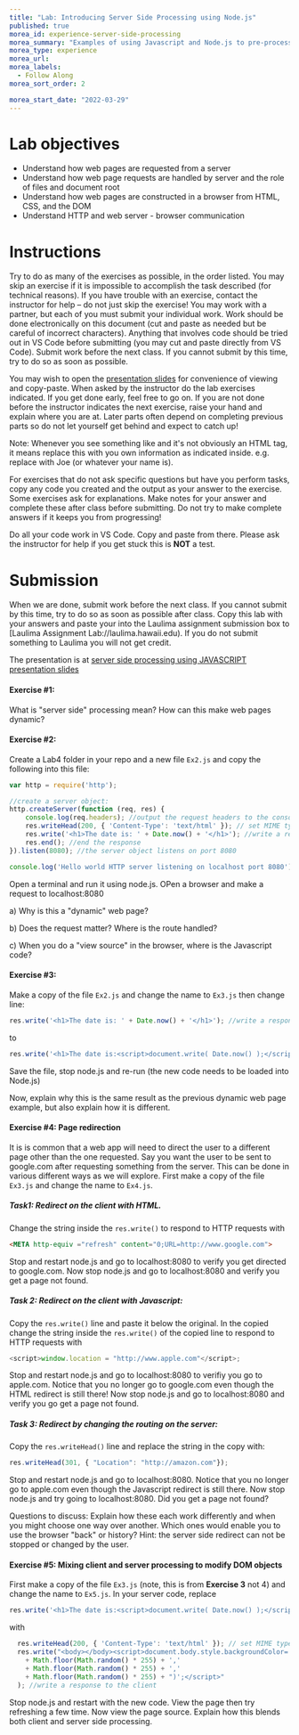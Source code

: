 ```yaml
---
title: "Lab: Introducing Server Side Processing using Node.js"
published: true
morea_id: experience-server-side-processing
morea_summary: "Examples of using Javascript and Node.js to pre-process a webpage."
morea_type: experience
morea_url: 
morea_labels:
  - Follow Along
morea_sort_order: 2

morea_start_date: "2022-03-29"
---
```

# Lab objectives
- Understand how web pages are requested from a server
- Understand how web page requests are handled by server and the role of files and document root
- Understand how web pages are constructed in a browser from HTML, CSS, and the DOM
- Understand HTTP and web server - browser communication 

# Instructions
Try to do as many of the exercises as possible, in the order listed. You may skip an exercise if it is impossible to accomplish the task described (for technical reasons). If you have trouble with an exercise, contact the instructor for help – do not just skip the exercise! You may work with a partner, but each of you must submit your individual work. Work should be done electronically on this document (cut and paste as needed but be careful of incorrect characters). Anything that involves code should be tried out in VS Code before submitting (you may cut and paste directly from VS Code). Submit work before the next class. If you cannot submit by this time, try to do so as soon as possible.

You may wish to open the [presentation slides](ITM352_Server_Side_Processing.ppt) for convenience of viewing and copy-paste. When asked by the instructor do the lab exercises indicated. If you get done early, feel free to go on. If you are not done before the instructor indicates the next exercise, raise your hand and explain where you are at. Later parts often depend on completing previous parts so do not let yourself get behind and expect to catch up!

Note: Whenever you see something like <Your Name> and it's not obviously an HTML tag, it means replace this with you own information as indicated inside. e.g. replace <Your Name> with Joe (or whatever your name is).

For exercises that do not ask specific questions but have you perform tasks, copy any code you created and the output as your answer to the exercise. Some exercises ask for explanations. Make notes for your answer and complete these after class before submitting. Do not try to make complete answers if it keeps you from progressing!

Do all your code work in VS Code. Copy and paste from there. Please ask the instructor for help if you get stuck this is **NOT** a test.

# Submission
When we are done, submit work before the next class. If you cannot submit by this time, try to do so as soon as possible after class. Copy this lab with your answers and paste your into the Laulima assignment submission box to [Laulima Assignment Lab://laulima.hawaii.edu). If you do not submit something to Laulima you will not get credit.

The presentation is at
[server side processing using JAVASCRIPT presentation slides](ITM352_Server_Side_Processing.ppt)

#### Exercise #1: 
What is "server side" processing mean? How can this make web pages dynamic?







#### Exercise #2:

Create a Lab4 folder in your repo and a new file `Ex2.js` and copy the following into this file:

```javascript
var http = require('http');

//create a server object:
http.createServer(function (req, res) {
    console.log(req.headers); //output the request headers to the console
    res.writeHead(200, { 'Content-Type': 'text/html' }); // set MIME type to HTML 
    res.write('<h1>The date is: ' + Date.now() + '</h1>'); //write a response to the client
    res.end(); //end the response
}).listen(8080); //the server object listens on port 8080

console.log('Hello world HTTP server listening on localhost port 8080');
```
Open a terminal and run it using node.js. OPen a browser and make a request to localhost:8080 

a) Why is this a "dynamic" web page?


b) Does the request matter? Where is the route handled?


c) When you do a "view source" in the browser, where is the Javascript code?



#### Exercise #3:
Make a copy of the file `Ex2.js` and change the name to `Ex3.js` then change line:

```javascript
res.write('<h1>The date is: ' + Date.now() + '</h1>'); //write a response to the client
```
to

```javascript
res.write('<h1>The date is:<script>document.write( Date.now() );</script></h1>'); //write a response to the client
```
Save the file, stop node.js and re-run (the new code needs to be loaded into Node.js)

Now, explain why this is the same result as the previous dynamic web page example, but also explain how it is different.


#### Exercise #4: Page redirection

It is is common that a web app will need to direct the user to a different page other than the one requested. Say you want the user to be sent to google.com after requesting something from the server. This can be done in various different ways as we will explore. First make a copy of the file `Ex3.js` and change the name to `Ex4.js`.

##### Task1: Redirect on the client with HTML. 

Change the string inside the `res.write()` to respond to HTTP requests with 

```HTML
<META http-equiv ="refresh" content="0;URL=http://www.google.com">
```

 Stop and restart node.js and go to localhost:8080 to verify you get directed to google.com. Now stop node.js and go to localhost:8080 and verify you get a page not found.

##### Task 2: Redirect on the client with Javascript:
Copy the `res.write()` line and paste it below the original. In the copied change the string inside the `res.write()` of the copied line to respond to HTTP requests with

```Javascript
<script>window.location = "http://www.apple.com"</script>;
```
Stop and restart node.js and go to localhost:8080 to verifiy you go to apple.com. Notice that you no longer go to google.com even though the HTML redirect is still there! Now stop node.js and go to localhost:8080 and verify you go get a page not found.  

##### Task 3: Redirect by changing the routing on the server:

Copy the `res.writeHead()` line and replace the string in the copy with: 
 
 ```Javascript
 res.writeHead(301, { "Location": "http://amazon.com"}); 
```
 Stop and restart node.js and go to localhost:8080. Notice that you no longer go to apple.com even though the Javascript redirect is still there. Now stop node.js and try going to localhost:8080. Did you get a page not found? 
 
Questions to discuss:
Explain how these each work differently and when you might choose one way over another. Which ones would enable you to use the browser "back" or history? Hint: the server side redirect can not be stopped or changed by the user.

#### Exercise #5: Mixing client and server processing to modify DOM objects
First make a copy of the file `Ex3.js` (note, this is from **Exercise 3** not 4) and change the name to `Ex5.js`.
In your server code, replace
```javascript
res.write('<h1>The date is:<script>document.write( Date.now() );</script></h1>'); //write a response to the client
```
with

```javascript
  res.writeHead(200, { 'Content-Type': 'text/html' }); // set MIME type to HTML 
  res.write("<body></body><script>document.body.style.backgroundColor= 'rgb("
    + Math.floor(Math.random() * 255) + ','
    + Math.floor(Math.random() * 255) + ','
    + Math.floor(Math.random() * 255) + ")';</script>"
  ); //write a response to the client
```
Stop node.js and restart with the new code. View the page then try refreshing a few time. Now view the page source. Explain how this blends both client and server side processing.